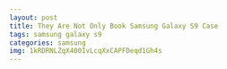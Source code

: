 ```yaml
---
layout: post
title: They Are Not Only Book Samsung Galaxy S9 Case
tags: samsung galaxy s9
categories: samsung
img: 1kRDRNLZqX400IvLcqXxCAPFDeqd1Gh4s
---
```

